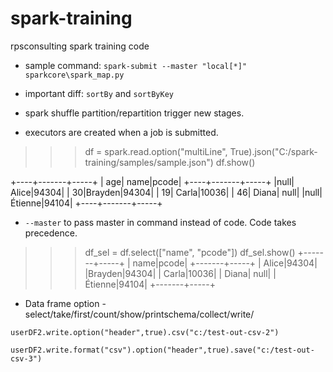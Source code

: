 # spark-training
rpsconsulting spark training code

- sample command: `spark-submit --master "local[*]" sparkcore\spark_map.py`

- important diff: `sortBy` and `sortByKey`

- spark shuffle partition/repartition trigger new stages.
- executors are created when a job is submitted.

>>> df = spark.read.option("multiLine", True).json("C:/spark-training/samples/sample.json")
>>> df.show()

+----+-------+-----+
| age|   name|pcode|
+----+-------+-----+
|null|  Alice|94304|
|  30|Brayden|94304|
|  19|  Carla|10036|
|  46|  Diana| null|
|null|Étienne|94104|
+----+-------+-----+

- `--master` to pass master in command instead of code. Code takes precedence.

>>> df_sel = df.select(["name", "pcode"])
>>> df_sel.show()
+-------+-----+
|   name|pcode|
+-------+-----+
|  Alice|94304|
|Brayden|94304|
|  Carla|10036|
|  Diana| null|
|Étienne|94104|
+-------+-----+

- Data frame option - select/take/first/count/show/printschema/collect/write/
```
userDF2.write.option("header",true).csv("c:/test-out-csv-2")

userDF2.write.format("csv").option("header",true).save("c:/test-out-csv-3")
```